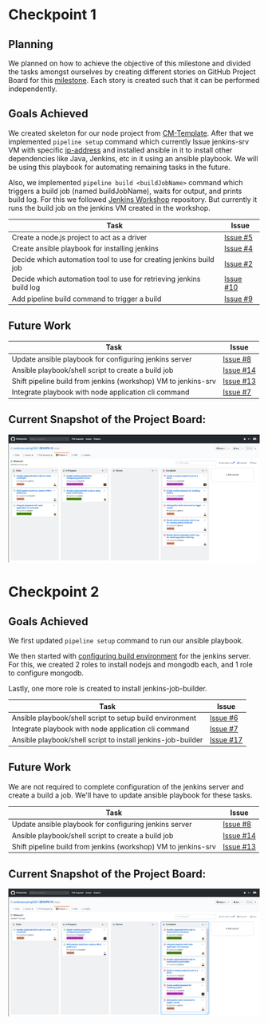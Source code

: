# Checkpoint 1
## Planning
We planned on how to achieve the objective of this milestone and divided the tasks amongst ourselves by creating different stories on GitHub Project Board for this [milestone](https://github.ncsu.edu/cscdevops-spring2020/DEVOPS-10/projects/1). Each story is created such that it can be performed independently.

## Goals Achieved
We created skeleton for our node project from [CM-Template](https://github.com/CSC-DevOps/CM-Template). After that we implemented `pipeline setup` command which currently Issue jenkins-srv VM with specific [ip-address](https://github.com/CSC-DevOps/Course/blob/master/Project/Pipeline1.md#constraints) and installed ansible in it to install other dependencies like Java, Jenkins, etc in it using an ansible playbook. We will be using this playbook for automating remaining tasks in the future.

Also, we implemented `pipeline build <buildJobName>` command which triggers a build job (named buildJobName), waits for output, and prints build log. For this we followed [Jenkins Workshop](https://github.com/CSC-DevOps/Jenkins) repository. But currently it runs the build job on the jenkins VM created in the workshop.

| Task | Issue |
| ------ | ------ |
| Create a node.js project to act as a driver | [Issue #5](https://github.ncsu.edu/cscdevops-spring2020/DEVOPS-10/Issue/5) |
| Create ansible playbook for installing jenkins | [Issue #4](https://github.ncsu.edu/cscdevops-spring2020/DEVOPS-10/Issue/4) |
| Decide which automation tool to use for creating jenkins build job | [Issue #2](https://github.ncsu.edu/cscdevops-spring2020/DEVOPS-10/Issue/2) |
| Decide which automation tool to use for retrieving jenkins build log | [Issue #10](https://github.ncsu.edu/cscdevops-spring2020/DEVOPS-10/Issue/10) |
| Add pipeline build command to trigger a build | [Issue #9](https://github.ncsu.edu/cscdevops-spring2020/DEVOPS-10/Issue/9) |

## Future Work
| Task | Issue |
| ------ | ------ |
| Update ansible playbook  for configuring jenkins server  | [Issue #8](https://github.ncsu.edu/cscdevops-spring2020/DEVOPS-10/Issue/8) |
| Ansible playbook/shell script to create a build job | [Issue #14](https://github.ncsu.edu/cscdevops-spring2020/DEVOPS-10/Issue/14) |
| Shift pipeline build from jenkins (workshop) VM to jenkins-srv | [Issue #13](https://github.ncsu.edu/cscdevops-spring2020/DEVOPS-10/Issue/13) |
| Integrate playbook with node application cli command | [Issue #7](https://github.ncsu.edu/cscdevops-spring2020/DEVOPS-10/Issue/7) |

## Current Snapshot of the Project Board:
![img](../imgs/milestone1_project_board_checkpoint1.png)


# Checkpoint 2
## Goals Achieved
We first updated `pipeline setup` command to run our ansible playbook.

We then started with [configuring build environment](https://github.com/CSC-DevOps/Course/blob/master/Project/Pipeline1.md#%EF%B8%8Fautomatically-configure-a-build-environment-checkboxio) for the jenkins server. For this, we created 2 roles to install nodejs and mongodb each, and 1 role to configure mongodb.

Lastly, one more role is created to install jenkins-job-builder.

| Task | Issue |
| ------ | ------ |
| Ansible playbook/shell script to setup build environment | [Issue #6](https://github.ncsu.edu/cscdevops-spring2020/DEVOPS-10/Issue/6) |
| Integrate playbook with node application cli command | [Issue #7](https://github.ncsu.edu/cscdevops-spring2020/DEVOPS-10/Issue/7) |
| Ansible playbook/shell script to install jenkins-job-builder | [Issue #17](https://github.ncsu.edu/cscdevops-spring2020/DEVOPS-10/Issue/17) |

## Future Work

We are not required to complete configuration of the jenkins server and create a build a job. We'll have to update ansible playbook for these tasks.

| Task | Issue |
| ------ | ------ |
| Update ansible playbook  for configuring jenkins server  | [Issue #8](https://github.ncsu.edu/cscdevops-spring2020/DEVOPS-10/Issue/8) |
| Ansible playbook/shell script to create a build job | [Issue #14](https://github.ncsu.edu/cscdevops-spring2020/DEVOPS-10/Issue/14) |
| Shift pipeline build from jenkins (workshop) VM to jenkins-srv | [Issue #13](https://github.ncsu.edu/cscdevops-spring2020/DEVOPS-10/Issue/13) |

## Current Snapshot of the Project Board:
![img](../imgs/milestone1_project_board_checkpoint2.png)
